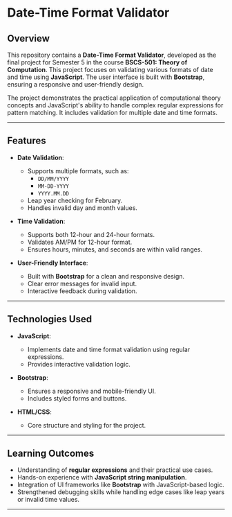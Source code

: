 # Date-Time Format Validator

## Overview
This repository contains a **Date-Time Format Validator**, developed as the final project for Semester 5 in the course **BSCS-501: Theory of Computation**. This project focuses on validating various formats of date and time using **JavaScript**. The user interface is built with **Bootstrap**, ensuring a responsive and user-friendly design.

The project demonstrates the practical application of computational theory concepts and JavaScript's ability to handle complex regular expressions for pattern matching. It includes validation for multiple date and time formats.

---

## Features

- **Date Validation**:
  - Supports multiple formats, such as:
    - `DD/MM/YYYY`
    - `MM-DD-YYYY`
    - `YYYY.MM.DD`
  - Leap year checking for February.
  - Handles invalid day and month values.

- **Time Validation**:
  - Supports both 12-hour and 24-hour formats.
  - Validates AM/PM for 12-hour format.
  - Ensures hours, minutes, and seconds are within valid ranges.

- **User-Friendly Interface**:
  - Built with **Bootstrap** for a clean and responsive design.
  - Clear error messages for invalid input.
  - Interactive feedback during validation.

---

## Technologies Used

- **JavaScript**:
  - Implements date and time format validation using regular expressions.
  - Provides interactive validation logic.

- **Bootstrap**:
  - Ensures a responsive and mobile-friendly UI.
  - Includes styled forms and buttons.

- **HTML/CSS**:
  - Core structure and styling for the project.

---

## Learning Outcomes

- Understanding of **regular expressions** and their practical use cases.
- Hands-on experience with **JavaScript string manipulation**.
- Integration of UI frameworks like **Bootstrap** with JavaScript-based logic.
- Strengthened debugging skills while handling edge cases like leap years or invalid time values.

---